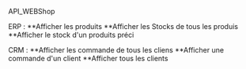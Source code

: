 API_WEBShop 

ERP :
**Afficher les produits 
**Afficher les Stocks de tous les produis 
**Afficher le stock d'un produits préci

CRM : 
**Afficher les commande de tous les cliens 
**Afficher une commande d'un client
**Afficher tous les clients 
